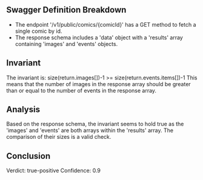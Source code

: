 ## Swagger Definition Breakdown
- The endpoint '/v1/public/comics/{comicId}' has a GET method to fetch a single comic by id.
- The response schema includes a 'data' object with a 'results' array containing 'images' and 'events' objects.

## Invariant
The invariant is: size(return.images[])-1 >= size(return.events.items[])-1
This means that the number of images in the response array should be greater than or equal to the number of events in the response array.

## Analysis
Based on the response schema, the invariant seems to hold true as the 'images' and 'events' are both arrays within the 'results' array. The comparison of their sizes is a valid check.

## Conclusion
Verdict: true-positive
Confidence: 0.9
